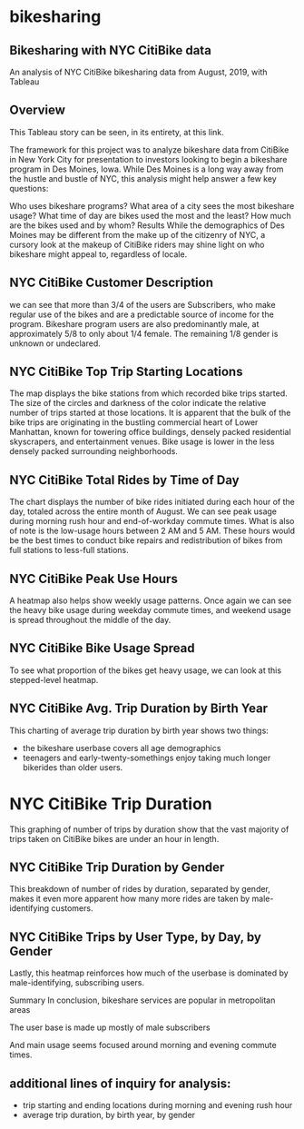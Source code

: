 # bikesharing

## Bikesharing with NYC CitiBike data
An analysis of NYC CitiBike bikesharing data from August, 2019, with Tableau

## Overview
This Tableau story can be seen, in its entirety, at this link.

The framework for this project was to analyze bikeshare data from CitiBike in New York City for presentation to investors looking to begin a bikeshare program in Des Moines, Iowa. While Des Moines is a long way away from the hustle and bustle of NYC, this analysis might help answer a few key questions:

Who uses bikeshare programs?
What area of a city sees the most bikeshare usage?
What time of day are bikes used the most and the least?
How much are the bikes used and by whom?
Results
While the demographics of Des Moines may be different from the make up of the citizenry of NYC, a cursory look at the makeup of CitiBike riders may shine light on who bikeshare might appeal to, regardless of locale.

## NYC CitiBike Customer Description

we can see that more than 3/4 of the users are Subscribers, who make regular use of the bikes and are a predictable source of income for the program. Bikeshare program users are also predominantly male, at approximately 5/8 to only about 1/4 female. The remaining 1/8 gender is unknown or undeclared.

## NYC CitiBike Top Trip Starting Locations

The map displays the bike stations from which recorded bike trips started. The size of the circles and darkness of the color indicate the relative number of trips started at those locations. It is apparent that the bulk of the bike trips are originating in the bustling commercial heart of Lower Manhattan, known for towering office buildings, densely packed residential skyscrapers, and entertainment venues. Bike usage is lower in the less densely packed surrounding neighborhoods.

## NYC CitiBike Total Rides by Time of Day

The chart displays the number of bike rides initiated during each hour of the day, totaled across the entire month of August. We can see peak usage during morning rush hour and end-of-workday commute times. What is also of note is the low-usage hours between 2 AM and 5 AM. These hours would be the best times to conduct bike repairs and redistribution of bikes from full stations to less-full stations.

## NYC CitiBike Peak Use Hours

A heatmap also helps show weekly usage patterns. Once again we can see the heavy bike usage during weekday commute times, and weekend usage is spread throughout the middle of the day. 

## NYC CitiBike Bike Usage Spread

To see what proportion of the bikes get heavy usage, we can look at this stepped-level heatmap. 


## NYC CitiBike Avg. Trip Duration by Birth Year

This charting of average trip duration by birth year shows two things:

* the bikeshare userbase covers all age demographics
* teenagers and early-twenty-somethings enjoy taking much longer bikerides than older users.


# NYC CitiBike Trip Duration

This graphing of number of trips by duration show that the vast majority of trips taken on CitiBike bikes are under an hour in length. 

## NYC CitiBike Trip Duration by Gender

This breakdown of number of rides by duration, separated by gender, makes it even more apparent how many more rides are taken by male-identifying customers.

## NYC CitiBike Trips by User Type, by Day, by Gender

Lastly, this heatmap reinforces how much of the userbase is dominated by male-identifying, subscribing users. 


Summary
In conclusion, bikeshare services are  popular in metropolitan areas

The user base is made up mostly of male subscribers

And main usage seems focused around morning and evening commute times.

## additional lines of inquiry for analysis:

* trip starting and ending locations during morning and evening rush hour 
* average trip duration, by birth year, by gender